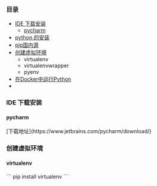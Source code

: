 ### 目录
- [IDE 下载安装](#download)
    - [pycharm](#pycharm)
- [python 的安装]()
- [pip国内源]()
- [创建虚拟环境](#env)
    - virtualenv
    - virtualenvwrapper
    - pyenv
- [在Docker中运行Python]()
- 



<h3 id="download"/>IDE 下载安装</h3>
<h4 id="pycharm"/>pycharm</h4>
[下载地址](https://www.jetbrains.com/pycharm/download/)

<h3 id="env"/>创建虚拟环境</h3>
<h4 id="env"/>virtualenv</h4>
```
pip install virtualenv
```
